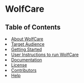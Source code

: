 # WolfCare

<h2> Table of Contents </h2>
<li> 
<a href="#overview"> About WolfCare </a> 
</li>
<li> 
<a href="#target audience"> Target Audience </a> 
</li>
<li> 
<a href="#gs"> Getting Started </a>
</li>
<li> 
<a href="#ins"> User Instructions to run WolfCare </a>
</li>
<li> 
<a href="#docs"> Documentation </a> 
</li>
<li> 
<a href="#licenses"> License </a> 
</li>
<li> 
<a href="#cb"> Contributors </a>
</li>
<li> 
<a href="#help"> Help </a>
</li>
